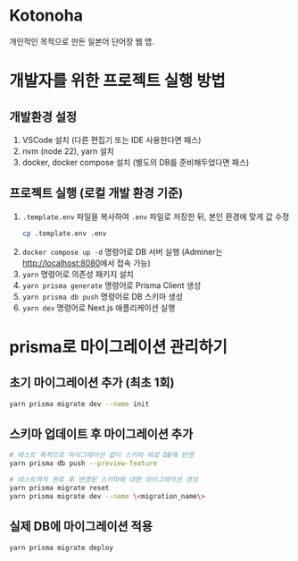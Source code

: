 # Kotonoha

개인적인 목적으로 만든 일본어 단어장 웹 앱.

# 개발자를 위한 프로젝트 실행 방법

## 개발환경 설정

1. VSCode 설치 (다른 편집기 또는 IDE 사용한다면 패스)
2. nvm (node 22), yarn 설치
3. docker, docker compose 설치 (별도의 DB를 준비해두었다면 패스)

## 프로젝트 실행 (로컬 개발 환경 기준)

1. `.template.env` 파일을 복사하여 `.env` 파일로 저장한 뒤, 본인 환경에 맞게 값 수정
   ```bash
   cp .template.env .env
   ```
2. `docker compose up -d` 명령어로 DB 서버 실행
   (Adminer는 [http://localhost:8080](http://localhost:8080)에서 접속 가능)
3. `yarn` 명령어로 의존성 패키지 설치
4. `yarn prisma generate` 명령어로 Prisma Client 생성
5. `yarn prisma db push` 명령어로 DB 스키마 생성
6. `yarn dev` 명령어로 Next.js 애플리케이션 실행

# prisma로 마이그레이션 관리하기

## 초기 마이그레이션 추가 (최초 1회)

```bash
yarn prisma migrate dev --name init
```

## 스키마 업데이트 후 마이그레이션 추가

```bash
# 테스트 목적으로 마이그레이션 없이 스키마 바로 DB에 반영
yarn prisma db push --preview-feature

# 테스트까지 완료 후 변경된 스키마에 대한 마이그레이션 생성
yarn prisma migrate reset
yarn prisma migrate dev --name \<migration_name\>
```

## 실제 DB에 마이그레이션 적용

```bash
yarn prisma migrate deploy
```
